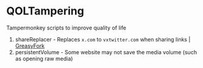 # QOLTampering

Tampermonkey scripts to improve quality of life

1. shareReplacer - Replaces `x.com` to `vxtwitter.com` when sharing links | [GreasyFork](https://greasyfork.org/en/scripts/542428-x-com-to-vxtwitter-simple-replacer)
2. persistentVolume - Some website may not save the media volume (such as opening raw media)

